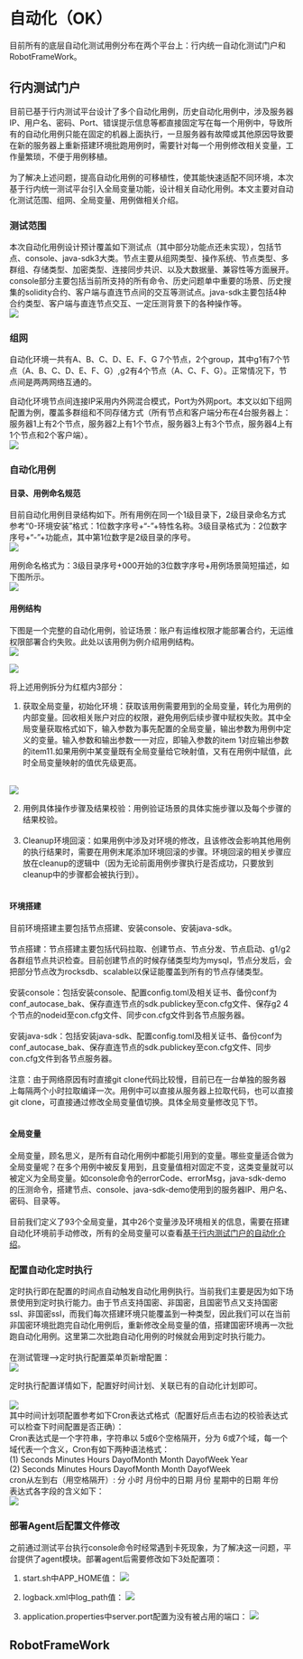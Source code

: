 # 自动化（OK）

目前所有的底层自动化测试用例分布在两个平台上：行内统一自动化测试门户和RobotFrameWork。<br/>

## 行内测试门户
目前已基于行内测试平台设计了多个自动化用例，历史自动化用例中，涉及服务器IP、用户名、密码、Port、错误提示信息等都直接固定写在每一个用例中，导致所有的自动化用例只能在固定的机器上面执行，一旦服务器有故障或其他原因导致要在新的服务器上重新搭建环境批跑用例时，需要针对每一个用例修改相关变量，工作量繁琐，不便于用例移植。<br/><br/>
为了解决上述问题，提高自动化用例的可移植性，使其能快速适配不同环境，本次基于行内统一测试平台引入全局变量功能，设计相关自动化用例。本文主要对自动化测试范围、组网、全局变量、用例做相关介绍。<br/>

### 测试范围
本次自动化用例设计预计覆盖如下测试点（其中部分功能点还未实现），包括节点、console、java-sdk3大类。节点主要从组网类型、操作系统、节点类型、多群组、存储类型、加密类型、连接同步共识、以及大数据量、兼容性等方面展开。console部分主要包括当前所支持的所有命令、历史问题单中重要的场景、历史搜集的solidity合约、客户端与直连节点间的交互等测试点。java-sdk主要包括4种合约类型、客户端与直连节点交互、一定压测背景下的各种操作等。<br/>
![](../images/others/autotestScope.png)<br/>

### 组网
自动化环境一共有A、B、C、D、E、F、G 7个节点，2个group，其中g1有7个节点（A、B、C、D、E、F、G）,g2有4个节点（A、C、F、G）。正常情况下，节点间是两两网络互通的。<br/>

自动化环境节点间连接IP采用内外网混合模式，Port为外网port。本文以如下组网配置为例，覆盖多群组和不同存储方式（所有节点和客户端分布在4台服务器上：服务器1上有2个节点，服务器2上有1个节点，服务器3上有3个节点，服务器4上有1个节点和2个客户端）。<br/>
![](../images/others/AutotestEnv.png)<br/>

### 自动化用例
#### 目录、用例命名规范
目前自动化用例目录结构如下。所有用例在同一个1级目录下，2级目录命名方式参考“0-环境安装”格式：1位数字序号+“-”+特性名称。3级目录格式为：2位数字序号+“-”+功能点，其中第1位数字是2级目录的序号。<br/>
![](../images/others/autoCaseDirectory.png)<br/>

用例命名格式为：3级目录序号+000开始的3位数字序号+用例场景简短描述，如下图所示。<br/>
![](../images/others/aotoCaseName.png)<br/>

#### 用例结构
下图是一个完整的自动化用例，验证场景：账户有运维权限才能部署合约，无运维权限部署合约失败。此处以该用例为例介绍用例结构。<br/>
![](../images/others/autoCaseStructure1.png)<br/>

![](../images/others/autoCaseStructure2.png)<br/>

将上述用例拆分为红框内3部分：<br/>
1. 获取全局变量，初始化环境：获取该用例需要用到的全局变量，转化为用例的内部变量。回收相关账户对应的权限，避免用例后续步骤中赋权失败。其中全局变量获取格式如下，输入参数为事先配置的全局变量，输出参数为用例中定义的变量。输入参数和输出参数一一对应，即输入参数的item 1对应输出参数的item11.如果用例中某变量既有全局变量给它映射值，又有在用例中赋值，此时全局变量映射的值优先级更高。<br/><br/>

![](../images/others/AutoCaseGlobalkey.png)<br/>

2. 用例具体操作步骤及结果校验：用例验证场景的具体实施步骤以及每个步骤的结果校验。<br/><br/>
3. Cleanup环境回滚：如果用例中涉及对环境的修改，且该修改会影响其他用例的执行结果时，需要在用例末尾添加环境回滚的步骤。环境回滚的相关步骤应放在cleanup的逻辑中（因为无论前面用例步骤执行是否成功，只要放到cleanup中的步骤都会被执行到）。<br/><br/>

#### 环境搭建
目前环境搭建主要包括节点搭建、安装console、安装java-sdk。<br/><br/>
节点搭建：节点搭建主要包括代码拉取、创建节点、节点分发、节点启动、g1/g2各群组节点共识检查。目前创建节点的时候存储类型均为mysql，节点分发后，会把部分节点改为rocksdb、scalable以保证能覆盖到所有的节点存储类型。<br/><br/>
安装console：包括安装console、配置config.toml及相关证书、备份conf为conf_autocase_bak、保存直连节点的sdk.publickey至con.cfg文件、保存g2 4个节点的nodeid至con.cfg文件、同步con.cfg文件到各节点服务器。<br/><br/>
安装java-sdk：包括安装java-sdk、配置config.toml及相关证书、备份conf为conf_autocase_bak、保存直连节点的sdk.publickey至con.cfg文件、同步con.cfg文件到各节点服务器。<br/><br/>
注意：由于网络原因有时直接git clone代码比较慢，目前已在一台单独的服务器上每隔两个小时拉取编译一次。用例中可以直接从服务器上拉取代码，也可以直接git clone，可直接通过修改全局变量值切换。具体全局变量修改见下节。<br/><br/>

#### 全局变量
全局变量，顾名思义，是所有自动化用例中都能引用到的变量。哪些变量适合做为全局变量呢？在多个用例中被反复用到，且变量值相对固定不变，这类变量就可以被定义为全局变量。如console命令的errorCode、errorMsg，java-sdk-demo的压测命令，搭建节点、console、java-sdk-demo使用到的服务器IP、用户名、密码、目录等。<br/><br/>
目前我们定义了93个全局变量，其中26个变量涉及环境相关的信息，需要在搭建自动化环境前手动修改，所有的全局变量可以查看[基于行内测试门户的自动化介绍](http://km.weoa.com/group/blockchainteam/article/18237)。
<br/>

### 配置自动化定时执行
定时执行即在配置的时间点自动触发自动化用例执行。当前我们主要是因为如下场景使用到定时执行能力。由于节点支持国密、非国密，且国密节点又支持国密ssl、非国密ssl，而我们每次搭建环境只能覆盖到一种类型，因此我们可以在当前非国密环境批跑完自动化用例后，重新修改全局变量的值，搭建国密环境再一次批跑自动化用例。这里第二次批跑自动化用例的时候就会用到定时执行能力。<br/><br/>
在测试管理—>定时执行配置菜单页新增配置：<br/>
![](../images/others/autoCaseConfigure1.png)<br/>

定时执行配置详情如下，配置好时间计划、关联已有的自动化计划即可。<br/><br/>
![](../images/others/autoCaseConfigure2.png)<br/>
其中时间计划项配置参考如下Cron表达式格式（配置好后点击右边的校验表达式可以检查下时间配置是否正确）：<br/>
Cron表达式是一个字符串，字符串以 5或6个空格隔开，分为 6或7个域，每一个域代表一个含义，Cron有如下两种语法格式：<br/>
(1) Seconds Minutes Hours DayofMonth Month DayofWeek Year<br/>
(2) Seconds Minutes Hours DayofMonth Month DayofWeek<br/>
cron从左到右（用空格隔开）: 分 小时 月份中的日期 月份 星期中的日期 年份<br/>
表达式各字段的含义如下：<br/>
![](../images/others/autoCaseConfigure3.png)<br/>
### 部署Agent后配置文件修改
之前通过测试平台执行console命令时经常遇到卡死现象，为了解决这一问题，平台提供了agent模块。部署agent后需要修改如下3处配置项：<br/>
1. start.sh中APP_HOME值：
![](../images/others/autoCaseAgent1.png)<br/>

2. logback.xml中log_path值：
![](../images/others/autoCaseAgent2.png)<br/>

3. application.properties中server.port配置为没有被占用的端口：
![](../images/others/autoCaseAgent3.png)<br/>

## RobotFrameWork
